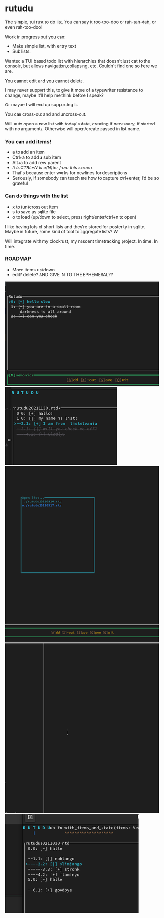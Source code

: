 # rutudu
The simple, tui rust to do list. You can say it roo-too-doo or rah-tah-dah, or even rah-too-doo!

Work in progress but you can:

* Make simple list, with entry text
* Sub lists.

Wanted a TUI based todo list with hierarchies that doesn't just cat to the console,
but allows navigation,collapsing, etc. Couldn't find one so here we are.

You cannot edit and you cannot delete. 

I may never support this, to give it more of a typewriter resistance to change, 
maybe it'll help me think before I speak?

Or maybe I will end up supporting it.

You can cross-out and and uncross-out.

Will auto open a new list with today's date, creating if necessary, if started with no arguments. Otherwise will
open/create passed in list name.

### You can add items!

* a to add an item
* Ctrl+a to add a sub item
* Alt+a to add new parent
* _It is CTRL+N  to e(N)ter from this screen_
* That's because enter works for newlines for descriptions
* Seriously, if somebody can teach me how to capture ctrl+enter, I'd be so grateful

### Can do things with the list
* x to (un)cross out item
* s to save as sqlite file 
* o to load (up/down to select, press right/enter/ctrl+n to open)



I like having lots of short lists and they're stored for posterity in sqlite. Maybe in future, some kind of tool
to aggregate lists? W

Will integrate with my clockrust, my nascent timetracking project. In time. In time.

### ROADMAP

* Move items up/down
* edit? delete? AND GIVE IN TO THE EPHEMERAL??

<img src="./example_pic.png" title="Looks like this" >
<img src="./grey_crossed_out.png" title="Now with soothing crossed out items" >
<img src="./open_file.png" title="Opening files" >
<img src="./rutud_1.gif" title="The cursor works...in the forward direction" width="1046" height="555">
<img src="./hierarchies.png" title="sub-lists"/>
